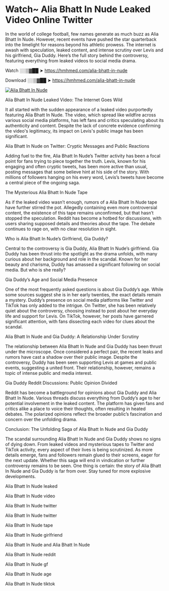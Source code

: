 # Watch~ Alia Bhatt In Nude Leaked Video Online Twitter

In the world of college football, few names generate as much buzz as Alia Bhatt In Nude. However, recent events have pushed the star quarterback into the limelight for reasons beyond his athletic prowess. The internet is awash with speculation, leaked content, and intense scrutiny over Levis and his girlfriend, Gia Duddy. Here’s the full story behind the controversy, featuring everything from leaked videos to social media drama.

Watch ░░▒▓██ ➤ https://hmhmed.com/alia-bhatt-in-nude

Download ░░▒▓██ ➤ https://hmhmed.com/alia-bhatt-in-nude

[![Alia Bhatt In Nude](https://i.imgur.com/dJHk4Zq.gif)](https://hmhmed.com/alia-bhatt-in-nude)

Alia Bhatt In Nude Leaked Video: The Internet Goes Wild

It all started with the sudden appearance of a leaked video purportedly featuring Alia Bhatt In Nude. The video, which spread like wildfire across various social media platforms, has left fans and critics speculating about its authenticity and content. Despite the lack of concrete evidence confirming the video's legitimacy, its impact on Levis's public image has been significant.

Alia Bhatt In Nude on Twitter: Cryptic Messages and Public Reactions

Adding fuel to the fire, Alia Bhatt In Nude’s Twitter activity has been a focal point for fans trying to piece together the truth. Levis, known for his engaging and often cryptic tweets, has been more active than usual, posting messages that some believe hint at his side of the story. With millions of followers hanging on his every word, Levis’s tweets have become a central piece of the ongoing saga.

The Mysterious Alia Bhatt In Nude Tape

As if the leaked video wasn’t enough, rumors of a Alia Bhatt In Nude tape have further stirred the pot. Allegedly containing even more controversial content, the existence of this tape remains unconfirmed, but that hasn’t stopped the speculation. Reddit has become a hotbed for discussions, with users sharing supposed details and theories about the tape. The debate continues to rage on, with no clear resolution in sight.

Who is Alia Bhatt In Nude’s Girlfriend, Gia Duddy?

Central to the controversy is Gia Duddy, Alia Bhatt In Nude’s girlfriend. Gia Duddy has been thrust into the spotlight as the drama unfolds, with many curious about her background and role in the scandal. Known for her beauty and charisma, Duddy has amassed a significant following on social media. But who is she really?

Gia Duddy’s Age and Social Media Presence

One of the most frequently asked questions is about Gia Duddy’s age. While some sources suggest she is in her early twenties, the exact details remain a mystery. Duddy’s presence on social media platforms like Twitter and TikTok has only added to the intrigue. On Twitter, she has been relatively quiet about the controversy, choosing instead to post about her everyday life and support for Levis. On TikTok, however, her posts have garnered significant attention, with fans dissecting each video for clues about the scandal.

Alia Bhatt In Nude and Gia Duddy: A Relationship Under Scrutiny

The relationship between Alia Bhatt In Nude and Gia Duddy has been thrust under the microscope. Once considered a perfect pair, the recent leaks and rumors have cast a shadow over their public image. Despite the controversy, Duddy has been seen supporting Levis at games and public events, suggesting a united front. Their relationship, however, remains a topic of intense public and media interest.

Gia Duddy Reddit Discussions: Public Opinion Divided

Reddit has become a battleground for opinions about Gia Duddy and Alia Bhatt In Nude. Various threads discuss everything from Duddy’s age to her potential involvement in the leaked content. The platform has given fans and critics alike a place to voice their thoughts, often resulting in heated debates. The polarized opinions reflect the broader public’s fascination and concern over the unfolding drama.

Conclusion: The Unfolding Saga of Alia Bhatt In Nude and Gia Duddy

The scandal surrounding Alia Bhatt In Nude and Gia Duddy shows no signs of dying down. From leaked videos and mysterious tapes to Twitter and TikTok activity, every aspect of their lives is being scrutinized. As more details emerge, fans and followers remain glued to their screens, eager for the next update. Whether this saga will end in vindication or further controversy remains to be seen. One thing is certain: the story of Alia Bhatt In Nude and Gia Duddy is far from over. Stay tuned for more explosive developments.

Alia Bhatt In Nude leaked

Alia Bhatt In Nude video

Alia Bhatt In Nude twitter

Alia Bhatt In Nude twitter

Alia Bhatt In Nude tape

Alia Bhatt In Nude girlfriend

Alia Bhatt In Nude and Alia Bhatt In Nude

Alia Bhatt In Nude reddit

Alia Bhatt In Nude gf

Alia Bhatt In Nude age

Alia Bhatt In Nude tiktok
